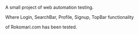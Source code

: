 A small project of web automation testing.

Where Login, SearchBar, Profile, Signup, TopBar functionality 

of Rokomari.com has been tested.

